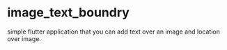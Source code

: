 # image_text_boundry

simple flutter application that you can add text over an image and location over image.
